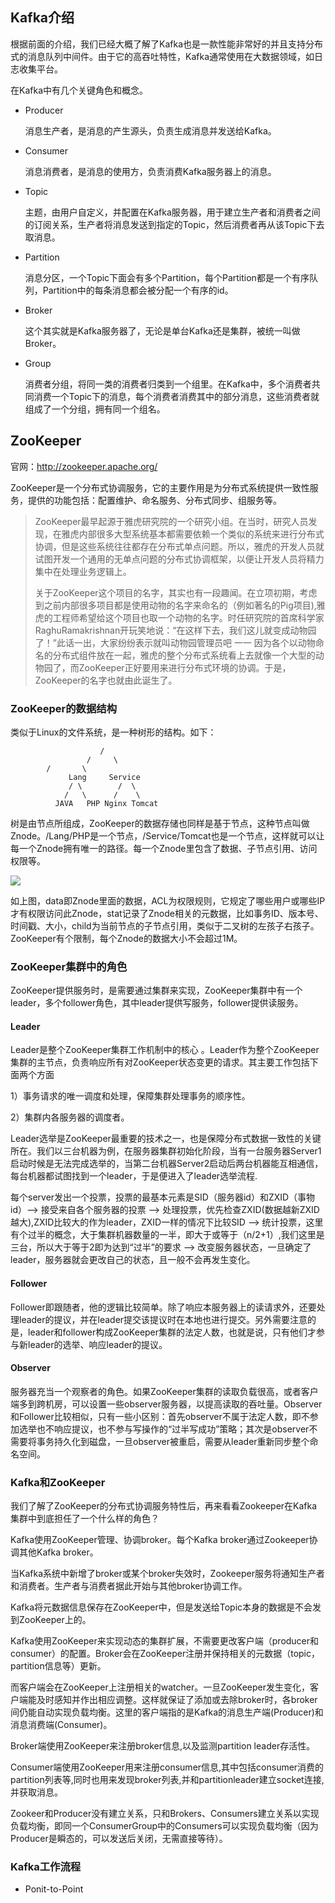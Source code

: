 ## Kafka介绍

根据前面的介绍，我们已经大概了解了Kafka也是一款性能非常好的并且支持分布式的消息队列中间件。由于它的高吞吐特性，Kafka通常使用在大数据领域，如日志收集平台。

在Kafka中有几个关键角色和概念。

* Producer
	
	消息生产者，是消息的产生源头，负责生成消息并发送给Kafka。

* Consumer

	消息消费者，是消息的使用方，负责消费Kafka服务器上的消息。

* Topic

	主题，由用户自定义，并配置在Kafka服务器，用于建立生产者和消费者之间的订阅关系，生产者将消息发送到指定的Topic，然后消费者再从该Topic下去取消息。

* Partition

	消息分区，一个Topic下面会有多个Partition，每个Partition都是一个有序队列，Partition中的每条消息都会被分配一个有序的id。

* Broker

	这个其实就是Kafka服务器了，无论是单台Kafka还是集群，被统一叫做Broker。

* Group

	消费者分组，将同一类的消费者归类到一个组里。在Kafka中，多个消费者共同消费一个Topic下的消息，每个消费者消费其中的部分消息，这些消费者就组成了一个分组，拥有同一个组名。

## ZooKeeper

官网：http://zookeeper.apache.org/

ZooKeeper是一个分布式协调服务，它的主要作用是为分布式系统提供一致性服务，提供的功能包括：配置维护、命名服务、分布式同步、组服务等。

>ZooKeeper最早起源于雅虎研究院的一个研究小组。在当时，研究人员发现，在雅虎内部很多大型系统基本都需要依赖一个类似的系统来进行分布式协调，但是这些系统往往都存在分布式单点问题。所以，雅虎的开发人员就试图开发一个通用的无单点问题的分布式协调框架，以便让开发人员将精力集中在处理业务逻辑上。
>
>关于ZooKeeper这个项目的名字，其实也有一段趣闻。在立项初期，考虑到之前内部很多项目都是使用动物的名字来命名的（例如著名的Pig项目),雅虎的工程师希望给这个项目也取一个动物的名字。时任研究院的首席科学家RaghuRamakrishnan开玩笑地说：“在这样下去，我们这儿就变成动物园了！”此话一出，大家纷纷表示就叫动物园管理员吧 一一 因为各个以动物命名的分布式组件放在一起，雅虎的整个分布式系统看上去就像一个大型的动物园了，而ZooKeeper正好要用来进行分布式环境的协调。于是，ZooKeeper的名字也就由此诞生了。

### ZooKeeper的数据结构

类似于Linux的文件系统，是一种树形的结构。如下：
```
                    /
                 /     \
		/       \
             Lang     Service
             / \        /  \
            /   \      /    \
          JAVA   PHP Nginx Tomcat
```

树是由节点所组成，ZooKeeper的数据存储也同样是基于节点，这种节点叫做Znode。/Lang/PHP是一个节点，/Service/Tomcat也是一个节点，这样就可以让每一个Znode拥有唯一的路径。每一个Znode里包含了数据、子节点引用、访问权限等。

![](https://github.com/aminglinux/linux2019/blob/master/images/znode.png?raw=true)

如上图，data即Znode里面的数据，ACL为权限规则，它规定了哪些用户或哪些IP才有权限访问此Znode，stat记录了Znode相关的元数据，比如事务ID、版本号、时间戳、大小，child为当前节点的子节点引用，类似于二叉树的左孩子右孩子。ZooKeeper有个限制，每个Znode的数据大小不会超过1M。

### ZooKeeper集群中的角色

ZooKeeper提供服务时，是需要通过集群来实现，ZooKeeper集群中有一个leader，多个follower角色，其中leader提供写服务，follower提供读服务。

#### Leader

Leader是整个ZooKeeper集群工作机制中的核心 。Leader作为整个ZooKeeper集群的主节点，负责响应所有对ZooKeeper状态变更的请求。其主要工作包括下面两个方面

1）事务请求的唯一调度和处理，保障集群处理事务的顺序性。

2）集群内各服务器的调度者。

Leader选举是ZooKeeper最重要的技术之一，也是保障分布式数据一致性的关键所在。我们以三台机器为例，在服务器集群初始化阶段，当有一台服务器Server1启动时候是无法完成选举的，当第二台机器Server2启动后两台机器能互相通信，每台机器都试图找到一个leader，于是便进入了leader选举流程.

每个server发出一个投票，投票的最基本元素是SID（服务器id）和ZXID（事物id）--> 接受来自各个服务器的投票 --> 处理投票，优先检查ZXID(数据越新ZXID越大),ZXID比较大的作为leader，ZXID一样的情况下比较SID --> 统计投票，这里有个过半的概念，大于集群机器数量的一半，即大于或等于（n/2+1）,我们这里是三台，所以大于等于2即为达到“过半”的要求 --> 改变服务器状态，一旦确定了leader，服务器就会更改自己的状态，且一般不会再发生变化。

#### Follower

Follower即跟随者，他的逻辑比较简单。除了响应本服务器上的读请求外，还要处理leader的提议，并在leader提交该提议时在本地也进行提交。另外需要注意的是，leader和follower构成ZooKeeper集群的法定人数，也就是说，只有他们才参与新leader的选举、响应leader的提议。

#### Observer 

服务器充当一个观察者的角色。如果ZooKeeper集群的读取负载很高，或者客户端多到跨机房，可以设置一些observer服务器，以提高读取的吞吐量。Observer和Follower比较相似，只有一些小区别：首先observer不属于法定人数，即不参加选举也不响应提议，也不参与写操作的“过半写成功”策略；其次是observer不需要将事务持久化到磁盘，一旦observer被重启，需要从leader重新同步整个命名空间。

### Kafka和ZooKeeper

我们了解了ZooKeeper的分布式协调服务特性后，再来看看Zookeeper在Kafka集群中到底担任了一个什么样的角色？

Kafka使用ZooKeeper管理、协调broker。每个Kafka broker通过Zookeeper协调其他Kafka broker。

当Kafka系统中新增了broker或某个broker失效时，Zookeeper服务将通知生产者和消费者。生产者与消费者据此开始与其他broker协调工作。

Kafka将元数据信息保存在ZooKeeper中，但是发送给Topic本身的数据是不会发到ZooKeeper上的。

Kafka使用ZooKeeper来实现动态的集群扩展，不需要更改客户端（producer和consumer）的配置。Broker会在ZooKeeper注册并保持相关的元数据（topic，partition信息等）更新。

而客户端会在ZooKeeper上注册相关的watcher。一旦ZooKeeper发生变化，客户端能及时感知并作出相应调整。这样就保证了添加或去除broker时，各broker间仍能自动实现负载均衡。这里的客户端指的是Kafka的消息生产端(Producer)和消息消费端(Consumer)。

Broker端使用ZooKeeper来注册broker信息,以及监测partition leader存活性。

Consumer端使用ZooKeeper用来注册consumer信息,其中包括consumer消费的partition列表等,同时也用来发现broker列表,并和partitionleader建立socket连接,并获取消息。

Zookeer和Producer没有建立关系，只和Brokers、Consumers建立关系以实现负载均衡，即同一个ConsumerGroup中的Consumers可以实现负载均衡（因为Producer是瞬态的，可以发送后关闭，无需直接等待）。


### Kafka工作流程

* Ponit-to-Point

	
